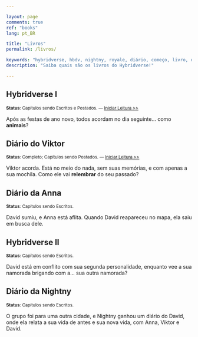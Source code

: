 ```yaml
---

layout: page
comments: true
ref: "books"
lang: pt_BR

title: "Livros"
permalink: /livros/

keywords: "hybridverse, hbdv, nightny, royale, diário, começo, livro, dragões, david, lotus, viktor, anna, cendres, felipe, kaotine"
description: "Saiba quais são os livros do Hybridverse!"

---
```


## Hybridverse I
<small>**Status**: Capítulos sendo Escritos e Postados. — [Iniciar Leitura >>](/hbdv1/hbdv1-01-01-01.html)</small>

Após as festas de ano novo, todos acordam no dia seguinte... como **animais**?

## Diário do Viktor
<small>**Status**: Completo; Capítulos sendo Postados. — [Iniciar Leitura >>](/viktor/viktor-05-03-01.html)</small>

Viktor acorda. Está no meio do nada, sem suas memórias, e com apenas a sua mochila. Como ele vai **relembrar** do seu passado?

## Diário da Anna
<small>**Status**: Capítulos sendo Escritos.</small>

David sumiu, e Anna está aflita. Quando David reapareceu no mapa, ela saiu em busca dele.

## Hybridverse II
<small>**Status**: Capítulos sendo Escritos.</small>

David está em conflito com sua segunda personalidade, enquanto vee a sua namorada brigando com a... sua outra namorada?

## Diário da Nightny
<small>**Status**: Capítulos sendo Escritos.</small>

O grupo foi para uma outra cidade, e Nightny ganhou um diário do David, onde ela relata a sua vida de antes e sua nova vida, com Anna, Viktor e David.